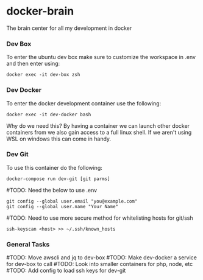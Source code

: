 # docker-brain
The brain center for all my development in docker

### Dev Box
To enter the ubuntu dev box make sure to customize the workspace in .env and then enter using:
```
docker exec -it dev-box zsh
```

### Dev Docker
To enter the docker development container use the following:
```
docker exec -it dev-docker bash
```
Why do we need this? By having a container we can launch other docker containers from we also gain access to a full linux shell. If we aren't using WSL on windows this can come in handy. 

### Dev Git
To use this container do the following:
```
docker-compose run dev-git [git parms]
```
#TODO: Need the below to use .env
```
git config --global user.email "you@example.com"
git config --global user.name "Your Name"
```
#TODO: Need to use more secure method for whitelisting hosts for git/ssh
```
ssh-keyscan <host> >> ~/.ssh/known_hosts
```

### General Tasks
#TODO: Move awscli and jq to dev-box
#TODO: Make dev-docker a service for dev-box to call
#TODO: Look into smaller containers for php, node, etc
#TODO: Add config to load ssh keys for dev-git